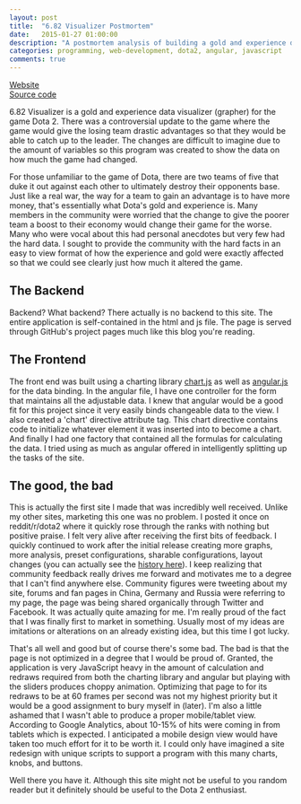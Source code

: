 ```yaml
---
layout: post
title:  "6.82 Visualizer Postmortem"
date:   2015-01-27 01:00:00
description: "A postmortem analysis of building a gold and experience data visualizer for Dota 2's controversial 6.82 update"
categories: programming, web-development, dota2, angular, javascript
comments: true
---
```

<a href="http://jasonjl.me/682Visualizer">Website</a> \
<a href="https://github.com/lee-jason/682Visualizer">Source code</a>

6.82 Visualizer is a gold and experience data visualizer (grapher) for the game Dota 2. There was a controversial update to the game where the game would give the losing team drastic advantages so that they would be able to catch up to the leader. The changes are difficult to imagine due to the amount of variables so this program was created to show the data on how much the game had changed.

For those unfamiliar to the game of Dota, there are two teams of five that duke it out against each other to ultimately destroy their opponents base. Just like a real war, the way for a team to gain an advantage is to have more money, that's essentially what Dota's gold and experience is. Many members in the community were worried that the change to give the poorer team a boost to their economy would change their game for the worse. Many who were vocal about this had personal anecdotes but very few had the hard data. I sought to provide the community with the hard facts in an easy to view format of how the experience and gold were exactly affected so that we could see clearly just how much it altered the game.

## The Backend

Backend? What backend? There actually is no backend to this site. The entire application is self-contained in the html and js file. The page is served through GitHub's project pages much like this blog you're reading.

## The Frontend

The front end was built using a charting library [chart.js](http://www.chartjs.org/) as well as [angular.js](https://angularjs.org/) for the data binding. In the angular file, I have one controller for the form that maintains all the adjustable data. I knew that angular would be a good fit for this project since it very easily binds changeable data to the view. I also created a 'chart' directive attribute tag. This chart directive contains code to initialize whatever element it was inserted into to become a chart. And finally I had one factory that contained all the formulas for calculating the data. I tried using as much as angular offered in intelligently splitting up the tasks of the site.

## The good, the bad

This is actually the first site I made that was incredibly well received. Unlike my other sites, marketing this one was no problem. I posted it once on reddit/r/dota2 where it quickly rose through the ranks with nothing but positive praise. I felt very alive after receiving the first bits of feedback. I quickly continued to work after the initial release creating more graphs, more analysis, preset configurations, sharable configurations, layout changes (you can actually see the [history here](https://github.com/lee-jason/682Visualizer/commits/gh-pages)). I keep realizing that community feedback really drives me forward and motivates me to a degree that I can't find anywhere else. Community figures were tweeting about my site, forums and fan pages in China, Germany and Russia were referring to my page, the page was being shared organically through Twitter and Facebook. It was actually quite amazing for me. I'm really proud of the fact that I was finally first to market in something. Usually most of my ideas are imitations or alterations on an already existing idea, but this time I got lucky.

That's all well and good but of course there's some bad. The bad is that the page is not optimized in a degree that I would be proud of. Granted, the application is very JavaScript heavy in the amount of calculation and redraws required from both the charting library and angular but playing with the sliders produces choppy animation. Optimizing that page to for its redraws to be at 60 frames per second was not my highest priority but it would be a good assignment to bury myself in (later). I'm also a little ashamed that I wasn't able to produce a proper mobile/tablet view. According to Google Analytics, about 10-15% of hits were coming in from tablets which is expected. I anticipated a mobile design view would have taken too much effort for it to be worth it. I could only have imagined a site redesign with unique scripts to support a program with this many charts, knobs, and buttons.

Well there you have it. Although this site might not be useful to you random reader but it definitely should be useful to the Dota 2 enthusiast.